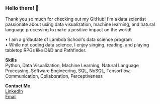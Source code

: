 ### Hello there! 👋

Thank you so much for checking out my GitHub! I'm a data scientist passionate about using data visualization, machine learning, and natural language processing to make a positive impact on the world!

• I am a grdautate of Lambda School's data science program  
• While not coding data science, I enjoy singing, reading, and playing tabletop RPGs like D&D and Pathfinder.

**Skills**\
Python, Data Visualization, Machine Learning, Natural Language Processing, Software Engineering, SQL, NoSQL, Tensorflow, Communication, Collaboration, Perceptiveness

**Contact Me**\
[LinkedIn](https://www.linkedin.com/in/bbrauserds/)  
[Email](mailto:bbrauser@gmail.com)
